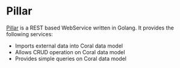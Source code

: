 # Pillar

[Pillar](https://github.com/coralproject/pillar) is a REST based WebService written in Golang. It provides the following services:

  * Imports external data into Coral data model
  * Allows CRUD operation on Coral data model
  * Provides simple queries on Coral data model
